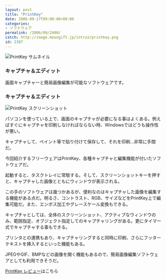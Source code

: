 ```yaml
---
layout: post
title: "PrintKey"
date: 2006-09-17T09:00:00+09:00
categories:
- ソフトウェア
permalink: /2006/09/2400/
catch: http://image.moongift.jp/intro2/printkey.png
id: 2387
---
```

 ![PrintKey サムネイル](http://image.moongift.jp/intro2/printkey.t.png "PrintKey サムネイル")
  

### キャプチャ＆エディット
  
画面キャプチャーと簡易画像編集が可能なソフトウェアです。  
<!--more-->  

### キャプチャ＆エディット
  

![PrintKey スクリーンショット](http://image.moongift.jp/intro2/printkey.png "PrintKey スクリーンショット")

  

パソコンを使っている上で、画面のキャプチャが必要になる事はよくある。例えばすぐにキャプチャを印刷しなければならない時、Windowsではどうも操作性が悪い。

  

キャプチャして、ペイント等で貼り付けて保存して、それを印刷…非常に手間だ。

  

今回紹介するフリーウェアはPrintKey、各種キャプチャと編集機能が付いたソフトウェアだ。

  

起動すると、タスクトレイに常駐する。そして、スクリーンショットキーを押すと、キャプチャした画像とともにウィンドウが表示される。

  

この手のソフトウェアは幾つかあるが、便利なのはキャプチャした画像を編集する機能がある点だ。明るさ、コントラスト、RGB、サイズなどをPrintKey上で編集可能だ。また、エンボス加工やグレースケール変換もできる。

  

キャプチャとしては、全体のスクリーンショット、アクティブなウィンドウのみ、範囲指定、オブジェクト指定してのキャプチャリングがある。更にタイマー式でキャプチャする事もできる。

  

プリンタとの連携もあり、キャプチャリングすると同時に印刷、さらにフッターテキストを挿入するといった機能もある。

  

JPEGやGIF、BMPなどの画像を開く機能もあるので、簡易画像編集ソフトウェアとしても利用できそうだ。

  

[PrintKey レビュー](http://fw.moongift.jp/review/i-2401.html)はこちら

